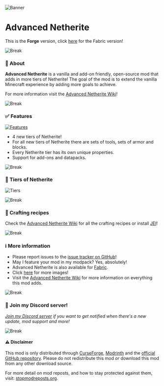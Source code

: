 ![Banner](https://i.postimg.cc/9QSbwK7q/Advanced-Netherite-Banner.png)
# Advanced Netherite

This is the **Forge** version, click [here](https://www.curseforge.com/minecraft/mc-mods/advanced-netherite-fabric) for the Fabric version!

![Break](https://i.postimg.cc/FKmD9Nbm/advancednetheritebreak.png)
### 📖 About
**Advanced Netherite** is a vanilla and add-on friendly, open-source mod that adds in more tiers of Netherite!
The goal of the mod is to extend the vanilla Minecraft experience by adding more goals to achieve.

For more information visit the [Advanced Netherite Wiki](https://github.com/Autovw/AdvancedNetherite/wiki)!

![Break](https://i.postimg.cc/FKmD9Nbm/advancednetheritebreak.png)
### ✅ Features

[![Features](https://i.postimg.cc/nVGNLfCk/Advanced-Netherite-Features2.png)](https://github.com/Autovw/AdvancedNetherite/wiki)

* 4 new tiers of Netherite!
* For all new tiers of Netherite there are sets of tools, sets of armor and blocks.
* Every Netherite tier has its own unique properties.
* Support for add-ons and datapacks.

![Break](https://i.postimg.cc/FKmD9Nbm/advancednetheritebreak.png)
### 💎 Tiers of Netherite

![Tiers](https://i.postimg.cc/d3SF5SZS/Advanced-Netherite-Types-Of-Netherite-Updated.png)

![Break](https://i.postimg.cc/FKmD9Nbm/advancednetheritebreak.png)
### 🔨 Crafting recipes
Check the [Advanced Netherite Wiki](https://github.com/Autovw/AdvancedNetherite/wiki/Crafting-Recipes) for all the crafting recipes or install [JEI](https://www.curseforge.com/minecraft/mc-mods/jei)!

![Break](https://i.postimg.cc/FKmD9Nbm/advancednetheritebreak.png)
### ℹ More information
* Please report issues to the [issue tracker on GitHub](https://github.com/Autovw/AdvancedNetherite/issues)!
* May I feature your mod in my modpack? Yes, absolutely!
* Advanced Netherite is also available for [Fabric](https://www.curseforge.com/minecraft/mc-mods/advanced-netherite-fabric).
* Click [here](https://www.curseforge.com/minecraft/mc-mods/advanced-netherite/screenshots) for more images!
* Visit the [Advanced Netherite Wiki](https://github.com/Autovw/AdvancedNetherite/wiki) for more information on everything this mod adds.

![Break](https://i.postimg.cc/FKmD9Nbm/advancednetheritebreak.png)
### 💬 Join my Discord server!
_[Join my Discord server](https://discord.gg/KP3BBatuw5) if you want to get notified when there's a new update, mod support and more!_

![Break](https://i.postimg.cc/FKmD9Nbm/advancednetheritebreak.png)
#### ⚠️ Disclaimer
This mod is only distributed through [CurseForge](https://www.curseforge.com/minecraft/mc-mods/advanced-netherite), [Modrinth](https://modrinth.com/mod/advanced-netherite) and the [official GitHub repository](https://github.com/Autovw/AdvancedNetherite/releases).
Please do not redistribute this mod *or* download this mod from any other download source.

For more detail on mod reposts, and how to stay protected against them, visit: [stopmodreposts.org](https://stopmodreposts.org).
